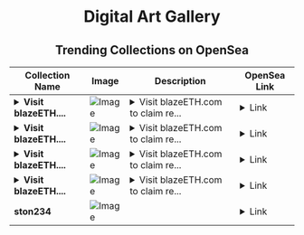 <div align="center">

# Digital Art Gallery

## Trending Collections on OpenSea

| Collection Name                       | Image                                                                                     | Description                       | OpenSea Link                                                                                          |
|---------------------------------------|-------------------------------------------------------------------------------------------|-----------------------------------|--------------------------------------------------------------------------------------------------------|
| **<details><summary>Visit blazeETH....</summary>Visit blazeETH.com to claim rewards</details>** | ![Image](https://i.seadn.io/s/raw/files/41d938efb2b524f9265ba87de126b153.png?w=500&auto=format?w=200&auto=format) | <details><summary>Visit blazeETH.com to claim re...</summary>Visit blazeETH.com to claim rewards</details> | <details><summary>Link</summary>[Visit blazeETH.com to claim rewards](https://opensea.io/collection/visit-blazeeth-com-to-claim-rewards-150)</details> |
| **<details><summary>Visit blazeETH....</summary>Visit blazeETH.com to claim rewards</details>** | ![Image](https://i.seadn.io/s/raw/files/41d938efb2b524f9265ba87de126b153.png?w=500&auto=format?w=200&auto=format) | <details><summary>Visit blazeETH.com to claim re...</summary>Visit blazeETH.com to claim rewards</details> | <details><summary>Link</summary>[Visit blazeETH.com to claim rewards](https://opensea.io/collection/visit-blazeeth-com-to-claim-rewards-149)</details> |
| **<details><summary>Visit blazeETH....</summary>Visit blazeETH.com to claim rewards</details>** | ![Image](https://i.seadn.io/s/raw/files/41d938efb2b524f9265ba87de126b153.png?w=500&auto=format?w=200&auto=format) | <details><summary>Visit blazeETH.com to claim re...</summary>Visit blazeETH.com to claim rewards</details> | <details><summary>Link</summary>[Visit blazeETH.com to claim rewards](https://opensea.io/collection/visit-blazeeth-com-to-claim-rewards-148)</details> |
| **<details><summary>Visit blazeETH....</summary>Visit blazeETH.com to claim rewards</details>** | ![Image](https://i.seadn.io/s/raw/files/41d938efb2b524f9265ba87de126b153.png?w=500&auto=format?w=200&auto=format) | <details><summary>Visit blazeETH.com to claim re...</summary>Visit blazeETH.com to claim rewards</details> | <details><summary>Link</summary>[Visit blazeETH.com to claim rewards](https://opensea.io/collection/visit-blazeeth-com-to-claim-rewards-147)</details> |
| **ston234** | ![Image](https://i.seadn.io/s/raw/files/23eaf1cdc39a54c8d605d209a7a9f7ee.png?w=500&auto=format?w=200&auto=format) |  | <details><summary>Link</summary>[ston234](https://opensea.io/collection/ston234)</details> |

</div>